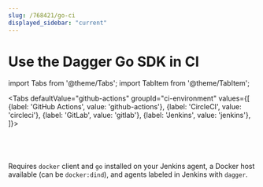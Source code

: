 ```yaml
---
slug: /768421/go-ci
displayed_sidebar: "current"
---
```


# Use the Dagger Go SDK in CI

import Tabs from '@theme/Tabs'; import TabItem from '@theme/TabItem';

<Tabs defaultValue="github-actions"
groupId="ci-environment"
values={[
{label: 'GitHub Actions', value: 'github-actions'},
{label: 'CircleCI', value: 'circleci'},
{label: 'GitLab', value: 'gitlab'},
{label: 'Jenkins', value: 'jenkins'},
]}>

<TabItem value="github-actions">

```yaml title=".github/workflows/dagger.yml" file=../snippets/go-ci/actions.yml
```

</TabItem>

<TabItem value="circleci">

```yaml title=".circleci/config.yml" file=../snippets/go-ci/circle.yml
```

</TabItem>

<TabItem value="gitlab">

```yaml title=".gitlab-ci.yml" file=../snippets/go-ci/gitlab.yml
```

</TabItem>

<TabItem value="jenkins">

```groovy title="Jenkinsfile" file=../snippets/go-ci/Jenkinsfile
```

Requires `docker` client and `go` installed on your Jenkins agent, a Docker host available (can be `docker:dind`), and agents labeled in Jenkins with `dagger`.

</TabItem>

</Tabs>
